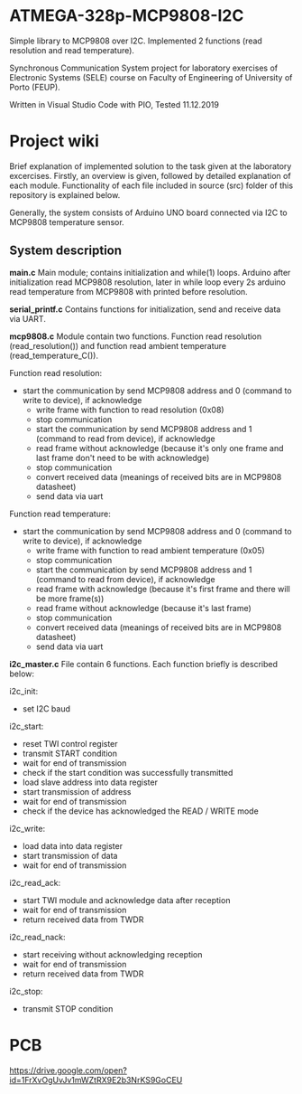 # ATMEGA-328p-MCP9808-I2C
Simple library to MCP9808 over I2C. Implemented 2 functions (read resolution and read temperature).

Synchronous Communication System project for laboratory exercises of Electronic Systems (SELE) course on 
Faculty of Engineering of University of Porto (FEUP).

Written in Visual Studio Code with PIO,
Tested 11.12.2019


# Project wiki
Brief explanation of implemented solution to the task given at the laboratory excercises. 
Firstly, an overview is given, followed by detailed explanation of each module. 
Functionality of each file included in source (src) folder of this repository is explained below.

Generally, the system consists of Arduino UNO board connected via I2C to MCP9808 temperature sensor. 

## System description

**main.c** 
Main module; contains initialization and while(1) loops. Arduino after initialization read MCP9808 resolution, 
later in while loop every 2s arduino read temperature from MCP9808 with printed before resolution.

**serial_printf.c**
Contains functions for initialization, send and receive data via UART.

**mcp9808.c**
Module contain two functions. Function read resolution (read_resolution()) and function read ambient temperature (read_temperature_C()).

Function read resolution:  
- start the communication by send MCP9808 address and 0 (command to write to device), if acknowledge
	- write frame with function to read resolution (0x08) 
	- stop communication
	- start the communication by send MCP9808 address and 1 (command to read from device), if acknowledge
	- read frame without acknowledge (because it's only one frame and last frame don't need to be with acknowledge)
	- stop communication
	- convert received data (meanings of received bits are in MCP9808 datasheet)
	- send data via uart
	
Function read temperature:  
- start the communication by send MCP9808 address and 0 (command to write to device), if acknowledge
	- write frame with function to read ambient temperature (0x05) 
	- stop communication
	- start the communication by send MCP9808 address and 1 (command to read from device), if acknowledge
	- read frame with acknowledge (because it's first frame and there will be more frame(s))
	- read frame without acknowledge (because it's last frame)
	- stop communication
	- convert received data (meanings of received bits are in MCP9808 datasheet)
	- send data via uart

**i2c_master.c**
File contain 6 functions. Each function briefly is described below:

i2c_init:
- set I2C baud

i2c_start:
- reset TWI control register
- transmit START condition
- wait for end of transmission
- check if the start condition was successfully transmitted
- load slave address into data register
- start transmission of address
- wait for end of transmission
- check if the device has acknowledged the READ / WRITE mode

i2c_write:
- load data into data register
- start transmission of data
- wait for end of transmission

i2c_read_ack:
- start TWI module and acknowledge data after reception
- wait for end of transmission
- return received data from TWDR

i2c_read_nack:

- start receiving without acknowledging reception
- wait for end of transmission
- return received data from TWDR

i2c_stop:

- transmit STOP condition

# PCB

https://drive.google.com/open?id=1FrXvOgUvJv1mWZtRX9E2b3NrKS9GoCEU
